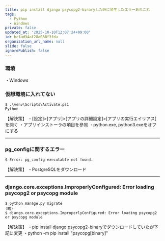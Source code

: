 ```yaml
---
title: pip install django psycopg2-binaryした時に発生したエラーあれこれ
tags:
  - Python
  - Windows
private: false
updated_at: '2025-10-10T12:07:24+09:00'
id: bcfad34af28a038f3fda
organization_url_name: null
slide: false
ignorePublish: false
---
```


### 環境
・Windows

### 仮想環境に入れてない
```
$ .\venv\Scripts\Activate.ps1
Python
```

【解決策】
・[設定]>[アプリ]>[アプリの詳細設定]>[アプリの実行エイリアス]を開く
・アプリインストーラの項目を参照
・python.exe, python3.exeをオフにする

------

### pg_configに関するエラー

```
$ Error: pg_config executable not found.
```

【解決策】
・PostgreSQLをダウンロード

------

### django.core.exceptions.ImproperlyConfigured: Error loading psycopg2 or psycopg module
```
$ python manage.py migrate
(略)
$ django.core.exceptions.ImproperlyConfigured: Error loading psycopg2 or psycopg module
```

【解決策】
・pip install django psycopg2-binaryでダウンロードしていたが下記に変更
・python -m pip install "psycopg[binary]"
